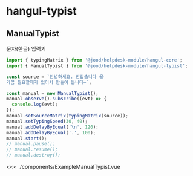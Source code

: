 <script setup>
import ExampleManualTypist from './components/ExampleManualTypist.vue'
</script>

# hangul-typist

## ManualTypist

문자(한글) 입력기

```ts
import { typingMatrix } from '@jood/helpdesk-module/hangul-core';
import { ManualTypist } from '@jood/helpdesk-module/hangul-typist';

const source = `안녕하세요. 반갑습니다 😎
가끔 필요할때가 있어서 만들어 둡니다~`;

const manual = new ManualTypist();
manual.observe().subscribe((evt) => {
  console.log(evt);
});
manual.setSourceMatrix(typingMatrix(source));
manual.setTypingSpeed(30, 40);
manual.addDelayByEqual('\n', 120);
manual.addDelayByEqual('.', 100);
manual.start();
// manual.pause();
// manual.resume();
// manual.destroy();
```

<ExampleManualTypist />

<<< ./components/ExampleManualTypist.vue